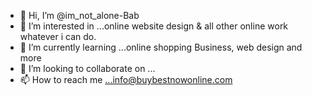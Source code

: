 - 👋 Hi, I’m @im_not_alone-Bab
- 👀 I’m interested in ...online website design & all other online work whatever i can do.
- 🌱 I’m currently learning ...online shopping Business, web design and more
- 💞️ I’m looking to collaborate on ...
- 📫 How to reach me ...info@buybestnowonline.com

<!---
buybestnowonline/buybestnowonline is a ✨ special ✨ repository because its `README.md` (this file) appears on your GitHub profile.
You can click the Preview link to take a look at your changes.
--->
